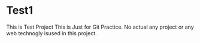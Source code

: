 # Test1
This is Test Project
This is Just for Git Practice.
No actual any project or any web technogly isused in this project.
